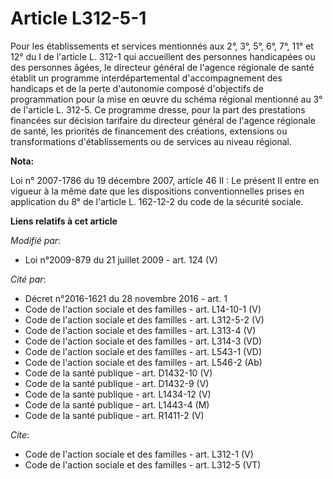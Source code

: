 # Article L312-5-1

Pour les établissements et services mentionnés aux 2°, 3°, 5°, 6°, 7°, 11° et 12° du I de l'article L. 312-1 qui accueillent
des personnes handicapées ou des personnes âgées, le directeur général de l'agence régionale de santé établit un programme
interdépartemental d'accompagnement des handicaps et de la perte d'autonomie composé d'objectifs de programmation pour la
mise en œuvre du schéma régional mentionné au 3° de l'article L. 312-5. Ce programme dresse, pour la part des prestations
financées sur décision tarifaire du directeur général de l'agence régionale de santé, les priorités de financement des
créations, extensions ou transformations d'établissements ou de services au niveau régional.

**Nota:**

Loi n° 2007-1786 du 19 décembre 2007, article 46 II : Le présent II entre en vigueur à la même date que les dispositions
conventionnelles prises en application du 8° de l'article L. 162-12-2 du code de la sécurité sociale.

**Liens relatifs à cet article**

_Modifié par_:

  - Loi n°2009-879 du 21 juillet 2009 - art. 124 (V)

_Cité par_:

  - Décret n°2016-1621 du 28 novembre 2016 - art. 1
  - Code de l'action sociale et des familles - art. L14-10-1 (V)
  - Code de l'action sociale et des familles - art. L312-5-2 (V)
  - Code de l'action sociale et des familles - art. L313-4 (V)
  - Code de l'action sociale et des familles - art. L314-3 (VD)
  - Code de l'action sociale et des familles - art. L543-1 (VD)
  - Code de l'action sociale et des familles - art. L546-2 (Ab)
  - Code de la santé publique - art. D1432-10 (V)
  - Code de la santé publique - art. D1432-9 (V)
  - Code de la santé publique - art. L1434-12 (V)
  - Code de la santé publique - art. L1443-4 (M)
  - Code de la santé publique - art. R1411-2 (V)

_Cite_:

  - Code de l'action sociale et des familles - art. L312-1 (V)
  - Code de l'action sociale et des familles - art. L312-5 (VT)
